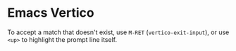 # Emacs Vertico

To accept a match that doesn't exist, use `M-RET` (`vertico-exit-input`), or use `<up>` to highlight the prompt line itself.
